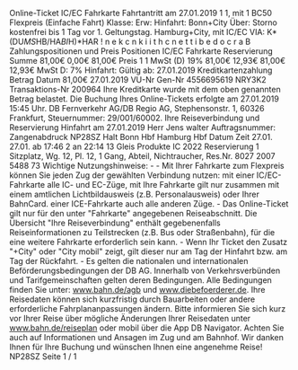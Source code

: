 Online-Ticket IC/EC Fahrkarte Fahrtantritt am 27.01.2019 1 1, mit 1 BC50 Flexpreis (Einfache Fahrt) Klasse: Erw: Hinfahrt: Bonn+City Über: Storno kostenfrei bis 1 Tag vor 1. Geltungstag. Hamburg+City, mit IC/EC VIA: K*(DU*MS*HB/HA*BI*H)*HAR ! n e k c n k i i t h c n e t t i b e d o c r a B Zahlungspositionen und Preis Positionen IC/EC Fahrkarte Reservierung Summe 81,00€ 0,00€ 81,00€ Preis 1 1 MwSt (D) 19% 81,00€ 12,93€ 81,00€ 12,93€ MwSt D: 7% Hinfahrt: Gültig ab: 27.01.2019 Kreditkartenzahlung Betrag Datum 81,00€ 27.01.2019 VU-Nr Gen-Nr 4556695619 NRY3K2 Transaktions-Nr 200964 Ihre Kreditkarte wurde mit dem oben genannten Betrag belastet. Die Buchung Ihres Online-Tickets erfolgte am 27.01.2019 15:45 Uhr. DB Fernverkehr AG/DB Regio AG, Stephensonstr. 1, 60326 Frankfurt, Steuernummer: 29/001/60002. Ihre Reiseverbindung und Reservierung Hinfahrt am 27.01.2019 Herr Jens walter Auftragsnummer: Zangenabdruck NP28SZ Halt Bonn Hbf Hamburg Hbf Datum Zeit 27.01. 27.01. ab 17:46 2 an 22:14 13 Gleis Produkte IC 2022 Reservierung 1 Sitzplatz, Wg. 12, Pl. 12, 1 Gang, Abteil, Nichtraucher, Res.Nr. 8027 2007 5488 73 Wichtige Nutzungshinweise: - - Mit Ihrer Fahrkarte zum Flexpreis können Sie jeden Zug der gewählten Verbindung nutzen: mit einer IC/EC-Fahrkarte alle IC- und EC-Züge, mit Ihre Fahrkarte gilt nur zusammen mit einem amtlichen Lichtbildausweis (z.B. Personalausweis) oder Ihrer BahnCard. einer ICE-Fahrkarte auch alle anderen Züge. - Das Online-Ticket gilt nur für den unter "Fahrkarte" angegebenen Reiseabschnitt. Die Übersicht "Ihre Reiseverbindung" enthält gegebenenfalls Reiseinformationen zu Teilstrecken (z.B. Bus oder Straßenbahn), für die eine weitere Fahrkarte erforderlich sein kann. - Wenn Ihr Ticket den Zusatz "+City" oder "City mobil" zeigt, gilt dieser nur am Tag der Hinfahrt bzw. am Tag der Rückfahrt. - Es gelten die nationalen und internationalen Beförderungsbedingungen der DB AG. Innerhalb von Verkehrsverbünden und Tarifgemeinschaften gelten deren Bedingungen. Alle Bedingungen finden Sie unter: www.bahn.de/agb und www.diebefoerderer.de. Ihre Reisedaten können sich kurzfristig durch Bauarbeiten oder andere erforderliche Fahrplananpassungen ändern. Bitte informieren Sie sich kurz vor Ihrer Reise über mögliche Änderungen Ihrer Reisedaten unter www.bahn.de/reiseplan oder mobil über die App DB Navigator. Achten Sie auch auf Informationen und Ansagen im Zug und am Bahnhof. Wir danken Ihnen für Ihre Buchung und wünschen Ihnen eine angenehme Reise! NP28SZ Seite 1 / 1